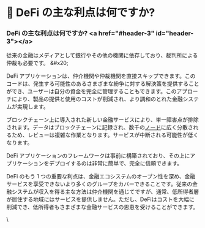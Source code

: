 <h1>👭 DeFi の主な利点は何ですか? </h1>
<h3>DeFi の主な利点は何ですか? &lt;a href=&quot;#header-3&quot; id=&quot;header-3&quot;&gt;&lt;/a&gt;</h3>
<p>従来の金融はメディアとして銀行やその他の機関に依存しており、裁判所による仲裁も必要です。 &amp;#x20;</p>
<p>DeFi アプリケーションは、仲介機関や仲裁機関を直接スキップできます。このコードは、発生する可能性のあるさまざまな紛争に対する解決策を提供することができ、ユーザーは自分の資金を完全に管理することもできます。このアプローチにより、製品の提供と使用のコストが削減され、より調和のとれた金融システムが実現します。 </p>
<p>ブロックチェーン上に導入された新しい金融サービスにより、単一障害点が排除されます。データはブロックチェーンに記録され、数千の<a href="https://academy.binance.com/zh/articles/what-are-nodes">ノード</a>に広く分散されるため、レビューは複雑な作業となります。サービスが中断される可能性が低くなります。 </p>
<p>DeFi アプリケーションのフレームワークは事前に構築されており、その上にアプリケーションをデプロイするのは非常に簡単で、完全に信頼できます。 </p>
<p>DeFi のもう 1 つの重要な利点は、金融エコシステムのオープン性を深め、金融サービスを享受できないより多くのグループをカバーできることです。従来の金融システムが収入を得る主な方法は仲介機関を通じてですが、通常、低所得者層が居住する地域にはサービスを提供しません。ただし、DeFiはコストを大幅に削減でき、低所得者もさまざまな金融サービスの恩恵を受けることができます。 </p>
<p>\</p>